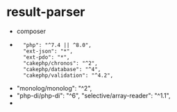 # result-parser

* composer
*       "php": "^7.4 || ^8.0",
        "ext-json": "*",
        "ext-pdo": "*",
        "cakephp/chronos": "^2",
        "cakephp/database": "^4",
        "cakephp/validation": "^4.2",
* "monolog/monolog": "^2",
* "php-di/php-di": "^6",
  "selective/array-reader": "^1.1",
* 